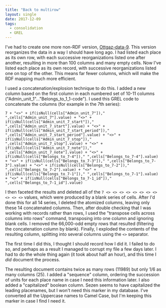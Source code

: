 ```yaml
---
title: "Back to multirow"
layout: single
date: 2017-12-09
tags:
  - consolidation
  - GREL
---
```

I've had to create one more non-RDF version, [Ottgaz-data-9](https://github.com/whanley/Ottoman-Gazetteer/blob/master/data/archived-versions/ottgaz-data-9.tsv). This version reorganizes the data in a way I should have long ago. I had listed each place as its own row, with each successive reorganizations listed one after another, resulting in more than 100 columns and many empty cells. Now I've listed each place as its own record, with successive reorganizations listed one on top of the other. This means far fewer columns, which will make the RDF mapping much more efficient.

I used a concatenation/explosion technique to do this. I added a new column based on the first column in each numbered set of 10-11 columns ("Admin_unit_1"..."Belongs_to_1_1-code"). I used this GREL code to concatenate the columns (for example in the 7th series):

```
7 + "<>" + if(isNull(cells["Admin_unit_7"])," ",cells["Admin_unit_7"].value) + "<>" + if(isNull(cells["Admin_unit_7_start"])," ",cells["Admin_unit_7_start"].value) + "<>" + if(isNull(cells["Admin_unit_7_start_period"])," ",cells["Admin_unit_7_start_period"].value) + "<>" + if(isNull(cells["Admin_unit_7_stop"])," ",cells["Admin_unit_7_stop"].value) + "<>" + if(isNull(cells["Admin_unit_7_note"])," ",cells["Admin_unit_7_note"].value) + "<>" + if(isNull(cells["Belongs_to_7-4"])," ",cells["Belongs_to_7-4"].value) + "<>" + if(isNull(cells["Belongs_to_7-3"])," ",cells["Belongs_to_7-3"].value) + "<>" + if(isNull(cells["Belongs_to_7-2"])," ",cells["Belongs_to_7-2"].value) + "<>" + if(isNull(cells["Belongs_to_7-1"])," ",cells["Belongs_to_7-1"].value) + "<>" + if(isNull(cells["Belongs_to_7-1_id"])," ",cells["Belongs_to_7-1_id"].value)
```

I then faceted the results and deleted all of the `7 <> <> <> <> <> <> <> <> <> <> <>` values, which were produced by a blank series of cells. After I'd done this for all 14 series, I deleted the atomized columns, leaving only these 14 concatenated columns. Then, after double checking that I was working with records rather than rows, I used the "transpose cells across columns into rows" command, transposing into one column and ignoring blank cells. I removed the 66,000-odd empty rows that resulted (filtering the concatenation column by blank). Finally, I exploded the contents of the resulting column, splitting into several columns using the `<>` separator.

The first time I did this, I thought I should record how I did it. I failed to do so, and perhaps as a result I managed to corrupt my file a few days later. I had to do the whole thing again (it took about half an hour), and this time I _did_ document the process.

The resulting document contains twice as many rows (11989) but only 1/6 as many columns (25). I added a "sequence" column, ordering the succession of units for each place name in case I need this information later. I also added a "capitalized" boolean column. Sezen seems to have capitalized the leading placenames, but I won't need this marker in my database. I've converted all the Uppercase names to Camel Case, but I'm keeping this marker in case I find I need it.
